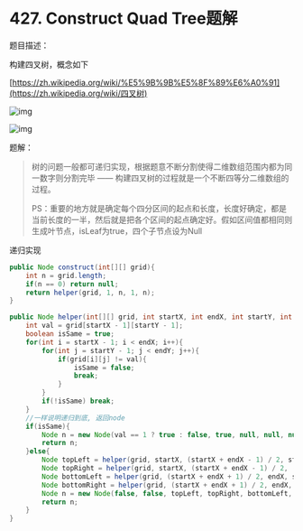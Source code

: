 # 427. Construct Quad Tree题解

题目描述：

构建四叉树，概念如下

[https://zh.wikipedia.org/wiki/%E5%9B%9B%E5%8F%89%E6%A0%91](https://zh.wikipedia.org/wiki/四叉树)

![img](https://s3-lc-upload.s3.amazonaws.com/uploads/2018/02/01/962_grid_divided.png)

![img](https://s3-lc-upload.s3.amazonaws.com/uploads/2018/02/01/962_quad_tree.png)



题解：

> 树的问题一般都可递归实现，根据题意不断分割使得二维数组范围内都为同一数字则分割完毕 —— 构建四叉树的过程就是一个不断四等分二维数组的过程。
>
> PS：重要的地方就是确定每个四分区间的起点和长度，长度好确定，都是当前长度的一半，然后就是把各个区间的起点确定好。假如区间值都相同则生成叶节点，isLeaf为true，四个子节点设为Null



递归实现

```java
public Node construct(int[][] grid){
    int n = grid.length;
    if(n == 0) return null;
    return helper(grid, 1, n, 1, n);
}

public Node helper(int[][] grid, int startX, int endX, int startY, int endY){
    int val = grid[startX - 1][startY - 1];
    boolean isSame = true;
    for(int i = startX - 1; i < endX; i++){
        for(int j = startY - 1; j < endY; j++){
            if(grid[i][j] != val){
                isSame = false;
                break;
            }
        }
        if(!isSame) break;
    }
    //一样说明递归到底, 返回node
    if(isSame){
        Node n = new Node(val == 1 ? true : false, true, null, null, null, null);
        return n;
    }else{
        Node topLeft = helper(grid, startX, (startX + endX - 1) / 2, startY, (startY + endY - 1) / 2);
        Node topRight = helper(grid, startX, (startX + endX - 1) / 2, (startY + endY + 1) / 2, endY);
        Node bottomLeft = helper(grid, (startX + endX + 1) / 2, endX, startY, (startY + endY - 1) / 2);
        Node bottomRight = helper(grid, (startX + endX + 1) / 2, endX, (startY + endY + 1) / 2, endY);
        Node n = new Node(false, false, topLeft, topRight, bottomLeft, bottomRight);
        return n;
    }
}
```

